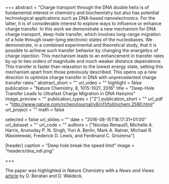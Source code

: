 +++
abstract = "Charge transport through the DNA double helix is of fundamental interest in chemistry and biochemistry but also has potential technological applications such as DNA-based nanoelectronics. For the latter, it is of considerable interest to explore ways to influence or enhance charge transfer. In this work we demonstrate a new mechanism for DNA charge transport, deep-hole transfer, which involves long-range migration of a hole through lower-lying electronic states of the nucleobases. We demonstrate, in a combined experimental and theoretical study, that it is possible to achieve such transfer behavior by changing the energetics of charge injection. This mechanism leads to an enhancement in transfer rates by up to two orders of magnitude and much weaker distance dependence. This transfer is faster than relaxation to the lowest energy state, setting this mechanism apart from those previously described. This opens up a new direction to optimize charge transfer in DNA with unprecedented charge transfer rates."
abstract_short = ""
url_video = ""
highlight = false
publication = "Nature Chemistry, 8, 1015-1021, 2016"
title = "Deep-Hole Transfer Leads to Ultrafast Charge Migration in DNA Hairpins"
image_preview = ""
publication_types = ["2"]
publication_short = ""
url_pdf = "http://www.nature.com/nchem/journal/v8/n11/full/nchem.2590.html"
url_project = ""
math = false

selected = false
url_slides = ""
date = "2016-08-15T18:17:31+01:00"
url_dataset = ""
url_code = ""
authors = ["Nicolas Renaud1, Michelle A. Harris, Arunoday P. N. Singh, Yuri A. Berlin, Mark A. Ratner, Michael R. Wasielewski, Frederick D. Lewis, and Ferdinand C. Grozema"]

[header]
  caption = "Deep hole break the speed limit"
  image = "headers/dna_ndi.png"

+++

The paper was highlighted in Nature Chemistry with a *News and Views* [article](http://www.nature.com/nchem/journal/v8/n11/full/nchem.2655.html?WT.feed_name=subjects_materials-science) by D. Beratan and D. Waldeck.

